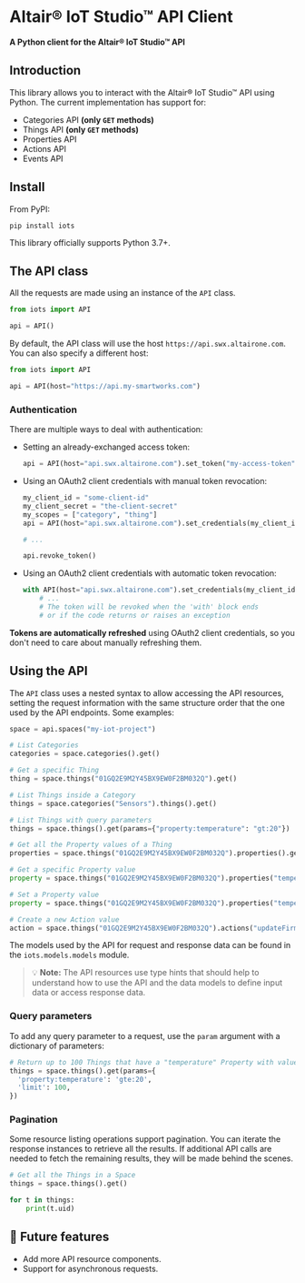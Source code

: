 # Altair® IoT Studio™ API Client <!-- NODOC -->

**A Python client for the Altair® IoT Studio™ API** <!-- NODOC -->

## Introduction

This library allows you to interact with the Altair® IoT Studio™ API using
Python. The current implementation has support for:
- Categories API <b>(only <code>GET</code> methods)</b>
- Things API <b>(only <code>GET</code> methods)</b>
- Properties API
- Actions API
- Events API

## Install

From PyPI:

```shell
pip install iots
```

This library officially supports Python 3.7+.

## The API class

All the requests are made using an instance of the `API` class.
```python
from iots import API

api = API()
  ```

By default, the API class will use the host `https://api.swx.altairone.com`.
You can also specify a different host:
```python
from iots import API

api = API(host="https://api.my-smartworks.com")
```

### Authentication

There are multiple ways to deal with authentication:

- Setting an already-exchanged access token:
  
  ```python
  api = API(host="api.swx.altairone.com").set_token("my-access-token")
  ```

- Using an OAuth2 client credentials with manual token revocation:
  
  ```python
  my_client_id = "some-client-id"
  my_client_secret = "the-client-secret"
  my_scopes = ["category", "thing"]
  api = API(host="api.swx.altairone.com").set_credentials(my_client_id, my_client_secret, my_scopes)
  
  # ...
  
  api.revoke_token()
  ```

- Using an OAuth2 client credentials with automatic token revocation:
  
  ```python
  with API(host="api.swx.altairone.com").set_credentials(my_client_id, my_client_secret, my_scopes) as api:
      # ...
      # The token will be revoked when the 'with' block ends
      # or if the code returns or raises an exception
  ```

**Tokens are automatically refreshed** using OAuth2 client credentials, so you
don't need to care about manually refreshing them.

## Using the API

The `API` class uses a nested syntax to allow accessing the API resources,
setting the request information with the same structure order that the one used
by the API endpoints. Some examples:

```python
space = api.spaces("my-iot-project")

# List Categories
categories = space.categories().get()

# Get a specific Thing
thing = space.things("01GQ2E9M2Y45BX9EW0F2BM032Q").get()

# List Things inside a Category
things = space.categories("Sensors").things().get()

# List Things with query parameters
things = space.things().get(params={"property:temperature": "gt:20"})

# Get all the Property values of a Thing
properties = space.things("01GQ2E9M2Y45BX9EW0F2BM032Q").properties().get()

# Get a specific Property value
property = space.things("01GQ2E9M2Y45BX9EW0F2BM032Q").properties("temperature").get()

# Set a Property value
property = space.things("01GQ2E9M2Y45BX9EW0F2BM032Q").properties("temperature").update(17.3)

# Create a new Action value
action = space.things("01GQ2E9M2Y45BX9EW0F2BM032Q").actions("updateFirmware").create({"updateFirmware": {"input": "v2.0.0"}})
```

The models used by the API for request and response data can be found in the
`iots.models.models` module.

> 💡 **Note:** The API resources use type hints that should help to understand
> how to use the API and the data models to define input data or access
> response data.

### Query parameters

To add any query parameter to a request, use the `param` argument with a
dictionary of parameters:

```python
# Return up to 100 Things that have a "temperature" Property with value >= 20
things = space.things().get(params={
  'property:temperature': 'gte:20',
  'limit': 100,
})
```

### Pagination

Some resource listing operations support pagination. You can iterate the
response instances to retrieve all the results. If additional API calls are
needed to fetch the remaining results, they will be made behind the scenes.

```python
# Get all the Things in a Space
things = space.things().get()

for t in things:
    print(t.uid)
```

## 🔮 Future features
- Add more API resource components.
- Support for asynchronous requests.
